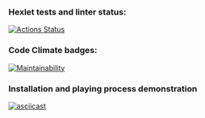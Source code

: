 ### Hexlet tests and linter status:
[![Actions Status](https://github.com/dmsavvin/python-project-49/workflows/hexlet-check/badge.svg)](https://github.com/dmsavvin/python-project-49/actions)

### Code Climate badges:
[![Maintainability](https://api.codeclimate.com/v1/badges/7289eeff44509135f2ff/maintainability)](https://codeclimate.com/github/dmsavvin/python-project-49/maintainability)

### Installation and playing process demonstration
[![asciicast](https://asciinema.org/a/weOnyiOErqFuYUVo404JisXEo.svg)](https://asciinema.org/a/weOnyiOErqFuYUVo404JisXEo)